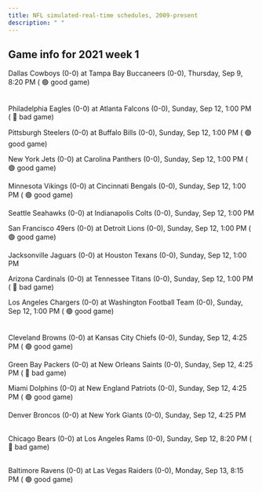 ```yaml
---
title: NFL simulated-real-time schedules, 2009-present
description: " "
---
```


## Game info for 2021 week 1
Dallas Cowboys (0-0) at Tampa Bay Buccaneers (0-0), Thursday, Sep 9, 8:20 PM (	:green_circle: good game)

<br/>Philadelphia Eagles (0-0) at Atlanta Falcons (0-0), Sunday, Sep 12, 1:00 PM (	:red_circle: bad game)

Pittsburgh Steelers (0-0) at Buffalo Bills (0-0), Sunday, Sep 12, 1:00 PM (	:green_circle: good game)

New York Jets (0-0) at Carolina Panthers (0-0), Sunday, Sep 12, 1:00 PM (	:green_circle: good game)

Minnesota Vikings (0-0) at Cincinnati Bengals (0-0), Sunday, Sep 12, 1:00 PM (	:green_circle: good game)

Seattle Seahawks (0-0) at Indianapolis Colts (0-0), Sunday, Sep 12, 1:00 PM

San Francisco 49ers (0-0) at Detroit Lions (0-0), Sunday, Sep 12, 1:00 PM (	:green_circle: good game)

Jacksonville Jaguars (0-0) at Houston Texans (0-0), Sunday, Sep 12, 1:00 PM

Arizona Cardinals (0-0) at Tennessee Titans (0-0), Sunday, Sep 12, 1:00 PM (	:red_circle: bad game)

Los Angeles Chargers (0-0) at Washington Football Team (0-0), Sunday, Sep 12, 1:00 PM (	:green_circle: good game)

<br/>Cleveland Browns (0-0) at Kansas City Chiefs (0-0), Sunday, Sep 12, 4:25 PM (	:green_circle: good game)

Green Bay Packers (0-0) at New Orleans Saints (0-0), Sunday, Sep 12, 4:25 PM (	:red_circle: bad game)

Miami Dolphins (0-0) at New England Patriots (0-0), Sunday, Sep 12, 4:25 PM (	:green_circle: good game)

Denver Broncos (0-0) at New York Giants (0-0), Sunday, Sep 12, 4:25 PM

<br/>Chicago Bears (0-0) at Los Angeles Rams (0-0), Sunday, Sep 12, 8:20 PM (	:red_circle: bad game)

<br/>Baltimore Ravens (0-0) at Las Vegas Raiders (0-0), Monday, Sep 13, 8:15 PM (	:green_circle: good game)

